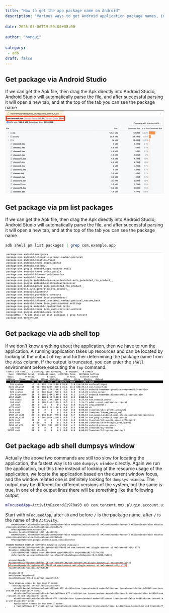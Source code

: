```yaml
---
title: "How to get the app package name on Android"
description: "Various ways to get Android application package names, including Android Studio, adb shell pm list package, adb shell top, adb shell dumpsys window"

date: 2025-03-06T19:50:00+08:00

author: "hongui"

category:
 - adb
draft: false
---
```


## Get package via Android Studio
If we can get the Apk file, then drag the Apk directly into Android Studio, Android Studio will automatically parse the file, and after successful parsing it will open a new tab, and at the top of the tab you can see the package name
![Android Studio resolve package](./android-studio.png)

## Get package via pm list packages
If we can get the Apk file, then drag the Apk directly into Android Studio, Android Studio will automatically parse the file, and after successful parsing it will open a new tab, and at the top of the tab you can see the package name
```bash
adb shell pm list packages | grep com.example.app
```
![adb shell pm list packages](./pm-list-packages.png)

## Get package via adb shell top
If we don't know anything about the application, then we have to run the application. A running application takes up resources and can be located by looking at the output of `top` and further determining the package name from the `ARGS` column. If the output is truncated, you can enter the `shell` environment before executing the `top` command.
![adb shell top](./top.png)

## Get package adb shell dumpsys window
Actually the above two commands are still too slow for locating the application, the fastest way is to use `dumpsys window` directly. Again we run the application, but this time instead of looking at the resource usage of the application, we locate the application based on the current window focus, and the window related one is definitely looking for `dumpsys window`. The output may be different for different versions of the system, but the same is true, in one of the output lines there will be something like the following output
```bash
mFocusedApp=ActivityRecord{1970a93 u0 com.tencent.mm/.plugin.account.ui.WelcomeActivity t77}
```
Start with `mFocusedApp`, after `u0` and before `/` is the package name, after `/` is the name of the `Activity`.
![adb shell dumpsys window](./windows.png)
